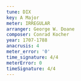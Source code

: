```yaml
---
tune: DIX
key: A Major
meter: IRREGULAR
arranger: George W. Doane
composer: Conrad Kocher
year: 1707-1788
anacrusis: 4
meter_error: '0'
time_signature: 4/4
meterError: 0
timeSignature: 4/4
---
```

